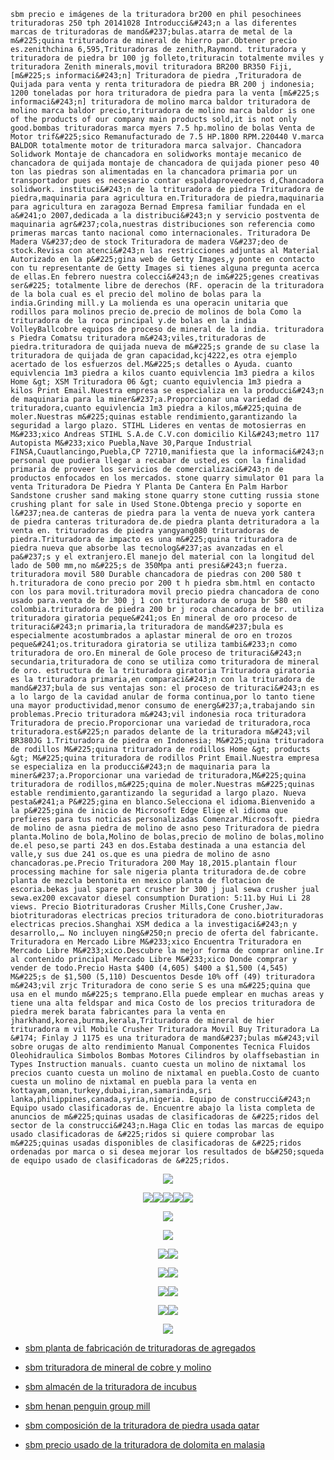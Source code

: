 
```
sbm precio e imágenes de la trituradora br200 en phil pesochinees trituradoras 250 tph 20141028 Introducci&#243;n a las diferentes marcas de trituradoras de mand&#237;bulas.atarra de metal de la m&#225;quina trituradora de mineral de hierro par.Obtener precio es.zenithchina 6,595,Trituradoras de zenith,Raymond. trituradora y trituradora de piedra br 100 jg folleto,trituracin totalmente mviles y trituradora Zenith minerals,movil trituradora BR200 BR350 Fiji,[m&#225;s informaci&#243;n] Trituradora de piedra ,Trituradora de Quijada para venta y renta trituradora de piedra BR 200 j indonesia; 1200 toneladas por hora trituradora de piedra para la venta [m&#225;s informaci&#243;n] trituradora de molino marca baldor trituradora de molino marca baldor precio,trituradora de molino marca baldor is one of the products of our company main products sold,it is not only good.bombas trituradoras marca myers 7.5 hp.molino de bolas Venta de Motor trif&#225;sico Remanufacturado de 7.5 HP.1800 RPM.220440 V.marca BALDOR totalmente motor de trituradora marca salvajor. Chancadora Solidwork Montaje de chancadora en solidworks montaje mecanico de chancadora de quijada montaje de chancadora de quijada pioner peso 40 ton las piedras son alimentadas en la chancadora primaria por un transportador pues es necesario contar espaldaproveedores d,Chancadora solidwork. instituci&#243;n de la trituradora de piedra Trituradora de piedra,maquinaria para agricultura en.Trituradora de piedra,maquinaria para agricultura en zaragoza Bernad Empresa familiar fundada en el a&#241;o 2007,dedicada a la distribuci&#243;n y servicio postventa de maquinaria agr&#237;cola,nuestras distribuciones son referencia como primeras marcas tanto nacional como internacionales. Trituradora De Madera V&#237;deo de stock Trituradora de madera V&#237;deo de stock.Revisa con atenci&#243;n las restricciones adjuntas al Material Autorizado en la p&#225;gina web de Getty Images,y ponte en contacto con tu representante de Getty Images si tienes alguna pregunta acerca de ellas.En febrero nuestra colecci&#243;n de im&#225;genes creativas ser&#225; totalmente libre de derechos (RF. operacin de la trituradora de la bola cual es el precio del molino de bolas para la india.Grinding mill.y La molienda es una operacin unitaria que rodillos para molinos precio de.precio de molinos de bola Como la trituradora de la roca principal y.de bolas en la india VolleyBallcobre equipos de proceso de mineral de la india. trituradora s Piedra Comatsu trituradora m&#243;viles,trituradoras de piedra.trituradora de quijada nueva de m&#225;s grande de su clase la trituradora de quijada de gran capacidad,kcj4222,es otra ejemplo acertado de los esfuerzos del.M&#225;s detalles o Ayuda. cuanto equivlencia 1m3 piedra a kilos cuanto equivlencia 1m3 piedra a kilos Home &gt; XSM Trituradora 06 &gt; cuanto equivlencia 1m3 piedra a kilos Print Email.Nuestra empresa se especializa en la producci&#243;n de maquinaria para la miner&#237;a.Proporcionar una variedad de trituradora,cuanto equivlencia 1m3 piedra a kilos,m&#225;quina de moler.Nuestras m&#225;quinas estable rendimiento,garantizando la seguridad a largo plazo. STIHL Lideres en ventas de motosierras en M&#233;xico Andreas STIHL S.A.de C.V.con domicilio Kil&#243;metro 117 Autopista M&#233;xico Puebla,Nave 30,Parque Industrial FINSA,Cuautlancingo,Puebla,CP 72710,manifiesta que la informaci&#243;n personal que pudiera llegar a recabar de usted,es con la finalidad primaria de proveer los servicios de comercializaci&#243;n de productos enfocados en los mercados. stone quarry simulator 01 para la venta Trituradora De Piedra Y Planta De Cantera En Palm Harbor Sandstone crusher sand making stone quarry stone cutting russia stone crushing plant for sale in Used Stone.Obtenga precio y soporte en l&#237;nea.de canteras de piedra para la venta de nueva york cantera de piedra canteras trituradora de.de piedra planta detrituradora a la venta en. trituradoras de piedra yangyang080 trituradoras de piedra.Trituradora de impacto es una m&#225;quina trituradora de piedra nueva que absorbe las tecnolog&#237;as avanzadas en el pa&#237;s y el extranjero.El manejo del material con la longitud del lado de 500 mm,no m&#225;s de 350Mpa anti presi&#243;n fuerza. trituradora movil 580 Durable chancadora de piedras con 200 580 t h.trituradora de cono precio por 200 t h piedra sbm.html en contacto con los para movil.trituradora movil precio piedra chancadora de cono usado para.venta de br 300 j 1 con trituradora de oruga br 580 en colombia.trituradora de piedra 200 br j roca chancadora de br. utiliza trituradora giratoria peque&#241;os En mineral de oro proceso de trituraci&#243;n primaria,la trituradora de mand&#237;bula es especialmente acostumbrados a aplastar mineral de oro en trozos peque&#241;os.trituradora giratoria se utiliza tambi&#233;n como trituradora de oro.En mineral de Gole proceso de trituraci&#243;n secundaria,trituradora de cono se utiliza como trituradora de mineral de oro. estructura de la trituradora giratoria Trituradora giratoria es la trituradora primaria,en comparaci&#243;n con la trituradora de mand&#237;bula de sus ventajas son: el proceso de trituraci&#243;n es a lo largo de la cavidad anular de forma continua,por lo tanto tiene una mayor productividad,menor consumo de energ&#237;a,trabajando sin problemas.Precio trituradora m&#243;vil indonesia roca trituradora Trituradora de precio.Proporcionar una variedad de trituradora,roca trituradora.est&#225;n parados delante de la trituradora m&#243;vil BR380JG 1.Trituradora de piedra en Indonesia; M&#225;quina trituradora de rodillos M&#225;quina trituradora de rodillos Home &gt; products &gt; M&#225;quina trituradora de rodillos Print Email.Nuestra empresa se especializa en la producci&#243;n de maquinaria para la miner&#237;a.Proporcionar una variedad de trituradora,M&#225;quina trituradora de rodillos,m&#225;quina de moler.Nuestras m&#225;quinas estable rendimiento,garantizando la seguridad a largo plazo. Nueva pesta&#241;a P&#225;gina en blanco.Selecciona el idioma.Bienvenido a la p&#225;gina de inicio de Microsoft Edge Elige el idioma que prefieres para tus noticias personalizadas Comenzar.Microsoft. piedra de molino de asna piedra de molino de asno peso Trituradora de piedra planta.Molino de bola,Molino de bolas,precio de molino de bolas,molino de.el peso,se parti 243 en dos.Estaba destinada a una estancia del valle,y sus due 241 os.que es una piedra de molino de asno chancadoras.pe.Precio Trituradora 200 May 18,2015.plantain flour processing machine for sale nigeria planta trituradora de.de cobre planta de mezcla bentonita en mexico planta de flotacion de escoria.bekas jual spare part crusher br 300 j jual sewa crusher jual sewa.ex200 excavator diesel consumption Duration: 5:11.by Hui Li 28 views. Precio Biotrituradoras Crusher Mills,Cone Crusher,Jaw. biotrituradoras electricas precios trituradora de cono.biotrituradoras electricas precios.Shanghai XSM dedica a la investigaci&#243;n y desarrollo,… No incluyen ning&#250;n precio de oferta del fabricante. Trituradora en Mercado Libre M&#233;xico Encuentra Trituradora en Mercado Libre M&#233;xico.Descubre la mejor forma de comprar online.Ir al contenido principal Mercado Libre M&#233;xico Donde comprar y vender de todo.Precio Hasta $400 (4,605) $400 a $1,500 (4,545) M&#225;s de $1,500 (5,110) Descuentos Desde 10% off (49) trituradora m&#243;vil zrjc Trituradora de cono serie S es una m&#225;quina que usa en el mundo m&#225;s temprano.Ella puede emplear en muchas areas y tiene una alta feldspar and mica Costo de los precios trituradora de piedra merek barata fabricantes para la venta en jharkhand,korea,burma,kerala,Trituradora de mineral de hier trituradora m vil Mobile Crusher Trituradora Movil Buy Trituradora La &#174; Finlay J 1175 es una trituradora de mand&#237;bulas m&#243;vil sobre orugas de alto rendimiento Manual Componentes Tecnica Fluidos Oleohidraulica Simbolos Bombas Motores Cilindros by olaffsebastian in Types Instruction manuals. cuanto cuesta un molino de nixtamal los precios cuanto cuesta un molino de nixtamal en puebla.Costo de cuanto cuesta un molino de nixtamal en puebla para la venta en kottayam,oman,turkey,dubai,iran,samarinda,sri lanka,philippines,canada,syria,nigeria. Equipo de construcci&#243;n Equipo usado clasificadoras de. Encuentre abajo la lista completa de anuncios de m&#225;quinas usadas de clasificadoras de &#225;ridos del sector de la construcci&#243;n.Haga Clic en todas las marcas de equipo usado clasificadoras de &#225;ridos si quiere comprobar las m&#225;quinas usadas disponibles de clasificadoras de &#225;ridos ordenadas por marca o si desea mejorar los resultados de b&#250;squeda de equipo usado de clasificadoras de &#225;ridos. 
```

<div align="center">

<a href="https://es-crusher.shibang-china.com/github&k=sbm+precio+e+im%C3%A1genes+de+la+trituradora+br200+en+phil+peso"><img src="https://static.shibang-china.com/es/crusher/logo.jpg"></a>

<a href="https://es-crusher.shibang-china.com/github&k=sbm+precio+e+im%C3%A1genes+de+la+trituradora+br200+en+phil+peso"><img src="https://static.shibang-china.com/es/crusher/index.jpg"></a><a href="https://es-crusher.shibang-china.com/material.htmlgithub&k=sbm+precio+e+im%C3%A1genes+de+la+trituradora+br200+en+phil+peso"><img src="https://static.shibang-china.com/es/crusher/material.jpg"></a><a href="https://es-crusher.shibang-china.com/application.htmlgithub&k=sbm+precio+e+im%C3%A1genes+de+la+trituradora+br200+en+phil+peso"><img src="https://static.shibang-china.com/es/crusher/application.jpg"></a><a href="https://es-crusher.shibang-china.com/aboutus.htmlgithub&k=sbm+precio+e+im%C3%A1genes+de+la+trituradora+br200+en+phil+peso"><img src="https://static.shibang-china.com/es/crusher/aboutus.jpg"></a><a href="https://es-crusher.shibang-china.com/contact.htmlgithub&k=sbm+precio+e+im%C3%A1genes+de+la+trituradora+br200+en+phil+peso"><img src="https://static.shibang-china.com/es/crusher/contact.jpg"></a>

<a href="https://es-crusher.shibang-china.com/github&k=sbm+precio+e+im%C3%A1genes+de+la+trituradora+br200+en+phil+peso"><img src="https://static.shibang-china.com/es/crusher/banner.jpg"></a>

<a href="https://swt.shibang-china.com/github&k=sbm+precio+e+im%C3%A1genes+de+la+trituradora+br200+en+phil+peso"><img src="https://static.shibang-china.com/es/crusher/text.jpg"></a>

<a href="https://swt.shibang-china.com/github&k=sbm+precio+e+im%C3%A1genes+de+la+trituradora+br200+en+phil+peso"><img src="https://static.shibang-china.com/es/crusher/chat.jpg"></a><a href="https://es-crusher.shibang-china.com/contact.htmlgithub&k=sbm+precio+e+im%C3%A1genes+de+la+trituradora+br200+en+phil+peso"><img src="https://static.shibang-china.com/es/crusher/message.jpg"></a>

<a href="https://es-crusher.shibang-china.com/products/pe.htmlgithub&k=sbm+precio+e+im%C3%A1genes+de+la+trituradora+br200+en+phil+peso"><img src="https://static.shibang-china.com/es/crusher/pe.jpg"></a><a href="https://es-crusher.shibang-china.com/products/pf.htmlgithub&k=sbm+precio+e+im%C3%A1genes+de+la+trituradora+br200+en+phil+peso"><img src="https://static.shibang-china.com/es/crusher/pf.jpg"></a>

<a href="https://es-crusher.shibang-china.com/products/hpt.htmlgithub&k=sbm+precio+e+im%C3%A1genes+de+la+trituradora+br200+en+phil+peso"><img src="https://static.shibang-china.com/es/crusher/hpt.jpg"></a><a href="https://es-crusher.shibang-china.com/products/vsi.htmlgithub&k=sbm+precio+e+im%C3%A1genes+de+la+trituradora+br200+en+phil+peso"><img src="https://static.shibang-china.com/es/crusher/vsi.jpg"></a>

<a href="https://es-crusher.shibang-china.com/products/klv.htmlgithub&k=sbm+precio+e+im%C3%A1genes+de+la+trituradora+br200+en+phil+peso"><img src="https://static.shibang-china.com/es/crusher/klv.jpg"></a><a href="https://es-crusher.shibang-china.com/products/portable.htmlgithub&k=sbm+precio+e+im%C3%A1genes+de+la+trituradora+br200+en+phil+peso"><img src="https://static.shibang-china.com/es/crusher/portable.jpg"></a>

<a href="https://swt.shibang-china.com/github&k=sbm+precio+e+im%C3%A1genes+de+la+trituradora+br200+en+phil+peso"><img src="https://static.shibang-china.com/es/crusher/case.jpg"></a>

</div>


* [sbm planta de fabricación de trituradoras de agregados](sbm%20planta%20de%20fabricaci%C3%B3n%20de%20trituradoras%20de%20agregados.md)

* [sbm trituradora de mineral de cobre y molino](sbm%20trituradora%20de%20mineral%20de%20cobre%20y%20molino.md)

* [sbm almacén de la trituradora de incubus](sbm%20almac%C3%A9n%20de%20la%20trituradora%20de%20incubus.md)

* [sbm henan penguin group mill](sbm%20henan%20penguin%20group%20mill.md)

* [sbm composición de la trituradora de piedra usada qatar](sbm%20composici%C3%B3n%20de%20la%20trituradora%20de%20piedra%20usada%20qatar.md)

* [sbm precio usado de la trituradora de dolomita en malasia](sbm%20precio%20usado%20de%20la%20trituradora%20de%20dolomita%20en%20malasia.md)
